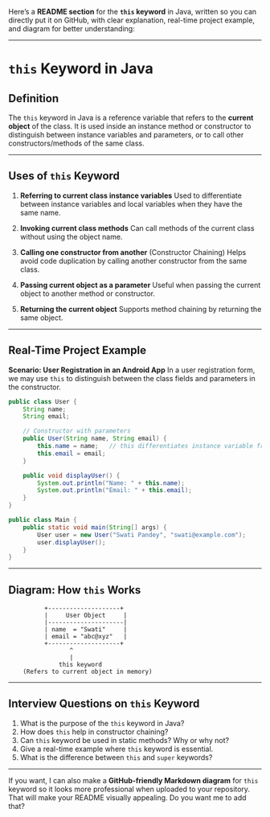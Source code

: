 Here’s a **README section** for the **`this` keyword** in Java, written so you can directly put it on GitHub, with clear explanation, real-time project example, and diagram for better understanding:

---

# `this` Keyword in Java

## **Definition**

The `this` keyword in Java is a reference variable that refers to the **current object** of the class.
It is used inside an instance method or constructor to distinguish between instance variables and parameters, or to call other constructors/methods of the same class.

---

## **Uses of `this` Keyword**

1. **Referring to current class instance variables**
   Used to differentiate between instance variables and local variables when they have the same name.

2. **Invoking current class methods**
   Can call methods of the current class without using the object name.

3. **Calling one constructor from another** (Constructor Chaining)
   Helps avoid code duplication by calling another constructor from the same class.

4. **Passing current object as a parameter**
   Useful when passing the current object to another method or constructor.

5. **Returning the current object**
   Supports method chaining by returning the same object.

---

## **Real-Time Project Example**

**Scenario: User Registration in an Android App**
In a user registration form, we may use `this` to distinguish between the class fields and parameters in the constructor.

```java
public class User {
    String name;
    String email;

    // Constructor with parameters
    public User(String name, String email) {
        this.name = name;   // this differentiates instance variable from parameter
        this.email = email;
    }

    public void displayUser() {
        System.out.println("Name: " + this.name);
        System.out.println("Email: " + this.email);
    }
}

public class Main {
    public static void main(String[] args) {
        User user = new User("Swati Pandey", "swati@example.com");
        user.displayUser();
    }
}
```

---

## **Diagram: How `this` Works**

```
          +--------------------+
          |     User Object     |
          |---------------------|
          | name  = "Swati"     |
          | email = "abc@xyz"   |
          +--------------------+
                 ^
                 |
              this keyword
    (Refers to current object in memory)
```

---

## **Interview Questions on `this` Keyword**

1. What is the purpose of the `this` keyword in Java?
2. How does `this` help in constructor chaining?
3. Can `this` keyword be used in static methods? Why or why not?
4. Give a real-time example where `this` keyword is essential.
5. What is the difference between `this` and `super` keywords?

---

If you want, I can also make a **GitHub-friendly Markdown diagram** for `this` keyword so it looks more professional when uploaded to your repository. That will make your README visually appealing.
Do you want me to add that?


